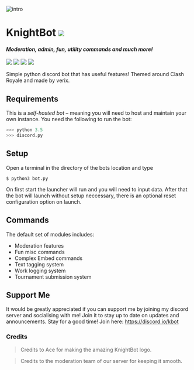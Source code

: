 ![intro](https://i.imgur.com/MI9tq0B.png)
# KnightBot <img src="https://i.imgur.com/f6wEKuu.png">
#### *Moderation, admin, fun, utility commands and much more!*
[<img src="https://discordapp.com/api/guilds/323349192837693440/widget.png?style=shield">](https://discord.gg/JVw6nhD) <img src='https://img.shields.io/badge/build-passing-brightgreen.svg'> [<img src="https://img.shields.io/badge/discord-py-orange.svg">](https://github.com/Rapptz/discord.py) <img src='https://img.shields.io/badge/python-3.5-brightgreen.svg'>

Simple python discord bot that has useful features! Themed around Clash Royale and made by verix.

## Requirements
This is a *self-hosted bot* – meaning you will need to host and maintain your own instance.
You need the following to run the bot:
```py
>>> python 3.5
>>> discord.py
```
## Setup
Open a terminal in the directory of the bots location and type
```
$ python3 bot.py
```
On first start the launcher will run and you will need to input data. After that the bot will launch without setup neccessary, there is an optional reset configuration option on launch.

## Commands

The default set of modules includes:
* Moderation features
* Fun misc commands
* Complex Embed commands
* Text tagging system
* Work logging system
* Tournament submission system

## Support Me

It would be greatly appreciated if you can support me by joining my discord server and socialising with me! Join it to stay up to date on updates and announcements. Stay for a good time! Join here: https://discord.io/kbot

### Credits

> Credits to Ace for making the amazing KnightBot logo.

> Credits to the moderation team of our server for keeping it smooth.
